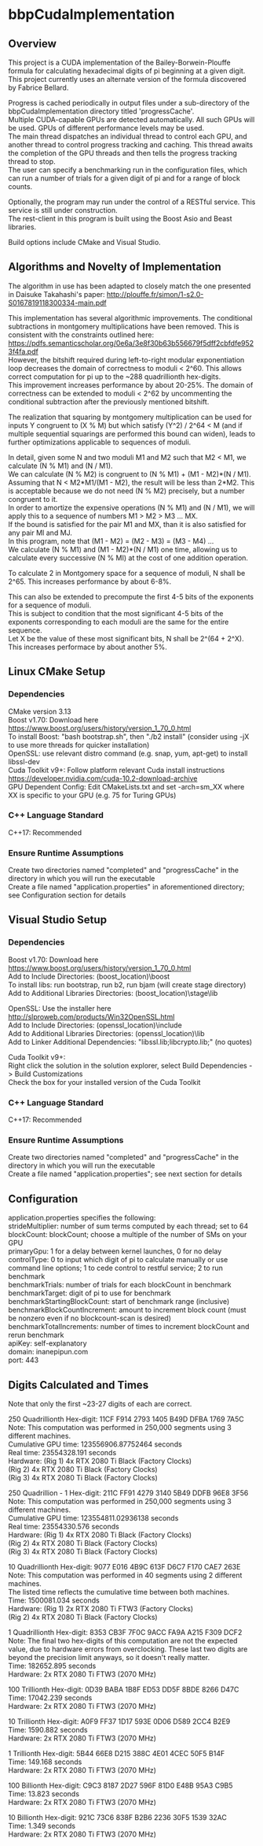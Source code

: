 # bbpCudaImplementation

## Overview
This project is a CUDA implementation of the Bailey-Borwein-Plouffe formula for calculating hexadecimal digits of pi beginning at a given digit.  
This project currently uses an alternate version of the formula discovered by Fabrice Bellard.

Progress is cached periodically in output files under a sub-directory of the bbpCudaImplementation directory titled 'progressCache'.  
Multiple CUDA-capable GPUs are detected automatically. All such GPUs will be used. GPUs of different performance levels may be used.  
The main thread dispatches an individual thread to control each GPU, and another thread to control progress tracking and caching.
This thread awaits the completion of the GPU threads and then tells the progress tracking thread to stop.  
The user can specify a benchmarking run in the configuration files, which can run a number of trials for a given digit of pi and for a range of block counts.

Optionally, the program may run under the control of a RESTful service. This service is still under construction.  
The rest-client in this program is built using the Boost Asio and Beast libraries.  

Build options include CMake and Visual Studio.

## Algorithms and Novelty of Implementation
The algorithm in use has been adapted to closely match the one presented in Daisuke Takahashi's paper: http://plouffe.fr/simon/1-s2.0-S0167819118300334-main.pdf  

This implementation has several algorithmic improvements. The conditional subtractions in montgomery multiplications have been removed. This is consistent with the constraints outlined here: https://pdfs.semanticscholar.org/0e6a/3e8f30b63b556679f5dff2cbfdfe9523f4fa.pdf  
However, the bitshift required during left-to-right modular exponentiation loop decreases the domain of correctness to moduli < 2^60. This allows correct computation for pi up to the ~288 quadrillionth hex-digits.  
This improvement increases performance by about 20-25%. The domain of correctness can be extended to moduli < 2^62 by uncommenting the conditional subtraction after the previously mentioned bitshift.

The realization that squaring by montgomery multiplication can be used for inputs Y congruent to (X % M) but which satisfy (Y^2) / 2^64 < M (and if multiple sequential squarings are performed this bound can widen),
leads to further optimizations applicable to sequences of moduli.  

In detail, given some N and two moduli M1 and M2 such that M2 < M1, we calculate (N % M1) and (N / M1).  
We can calculate (N % M2) is congruent to (N % M1) + (M1 - M2)\*(N / M1). Assuming that N < M2\*M1/(M1 - M2), the result will be less than 2\*M2.
This is acceptable because we do not need (N % M2) precisely, but a number congruent to it.  
In order to amortize the expensive operations (N % M1) and (N / M1), we will apply this to a sequence of numbers M1 > M2 > M3 ... MX.  
If the bound is satisfied for the pair M1 and MX, than it is also satisfied for any pair MI and MJ.  
In this program, note that (M1 - M2) = (M2 - M3) = (M3 - M4) ...  
We calculate (N % M1) and (M1 - M2)*(N / M1) one time, allowing us to calculate every successive (N % MI) at the cost of one addition operation.  

To calculate 2 in Montgomery space for a sequence of moduli, N shall be 2^65. This increases performance by about 6-8%.  

This can also be extended to precompute the first 4-5 bits of the exponents for a sequence of moduli.  
This is subject to condition that the most significant 4-5 bits of the exponents corresponding to each moduli are the same for the entire sequence.  
Let X be the value of these most significant bits, N shall be 2^(64 + 2^X). This increases performace by about another 5%.

## Linux CMake Setup
### Dependencies
CMake version 3.13  
Boost v1.70: Download here https://www.boost.org/users/history/version_1_70_0.html  
To install Boost: "bash bootstrap.sh", then "./b2 install" (consider using -jX to use more threads for quicker installation)  
OpenSSL: use relevant distro command (e.g. snap, yum, apt-get) to install libssl-dev  
Cuda Toolkit v9+: Follow platform relevant Cuda install instructions https://developer.nvidia.com/cuda-10.2-download-archive  
GPU Dependent Config: Edit CMakeLists.txt and set -arch=sm_XX where XX is specific to your GPU (e.g. 75 for Turing GPUs)

### C++ Language Standard
C++17: Recommended

### Ensure Runtime Assumptions  
Create two directories named "completed" and "progressCache" in the directory in which you will run the executable  
Create a file named "application.properties" in aforementioned directory; see Configuration section for details  

## Visual Studio Setup  
### Dependencies  
Boost v1.70: Download here https://www.boost.org/users/history/version_1_70_0.html  
Add to Include Directories: (boost_location)\boost  
To install libs: run bootstrap, run b2, run bjam (will create stage directory)  
Add to Additional Libraries Directories: (boost_location)\stage\lib  

OpenSSL: Use the installer here http://slproweb.com/products/Win32OpenSSL.html  
Add to Include Directories: (openssl_location)\include  
Add to Additional Libraries Directories: (openssl_location)\lib  
Add to Linker Additional Dependencies: "libssl.lib;libcrypto.lib;" (no quotes)  

Cuda Toolkit v9+:  
Right click the solution in the solution explorer, select Build Dependencies -> Build Customizations  
Check the box for your installed version of the Cuda Toolkit  

### C++ Language Standard  
C++17: Recommended

### Ensure Runtime Assumptions  
Create two directories named "completed" and "progressCache" in the directory in which you will run the executable  
Create a file named "application.properties"; see next section for details  

## Configuration
application.properties specifies the following:  
strideMultiplier: number of sum terms computed by each thread; set to 64  
blockCount: blockCount; choose a multiple of the number of SMs on your GPU  
primaryGpu: 1 for a delay between kernel launches, 0 for no delay  
controlType: 0 to input which digit of pi to calculate manually or use command line options; 1 to cede control to restful service; 2 to run benchmark  
benchmarkTrials: number of trials for each blockCount in benchmark  
benchmarkTarget: digit of pi to use for benchmark  
benchmarkStartingBlockCount: start of benchmark range (inclusive)  
benchmarkBlockCountIncrement: amount to increment block count (must be nonzero even if no blockcount-scan is desired)  
benchmarkTotalIncrements: number of times to increment blockCount and rerun benchmark  
apiKey: self-explanatory  
domain: inanepipun.com  
port: 443  

## Digits Calculated and Times
Note that only the first ~23-27 digits of each are correct.

250 Quadrillionth Hex-digit: 11CF F914 2793 1405 B49D DFBA 1769 7A5C  
Note: This computation was performed in 250,000 segments using 3 different machines.  
Cumulative GPU time: 123556906.87752464 seconds  
Real time: 23554328.191 seconds  
Hardware: (Rig 1) 4x RTX 2080 Ti Black (Factory Clocks)  
(Rig 2) 4x RTX 2080 Ti Black (Factory Clocks)  
(Rig 3) 4x RTX 2080 Ti Black (Factory Clocks)

250 Quadrillion - 1 Hex-digit: 211C FF91 4279 3140 5B49 DDFB 96E8 3F56  
Note: This computation was performed in 250,000 segments using 3 different machines.  
Cumulative GPU time: 123554811.02936138 seconds  
Real time: 23554330.576 seconds  
Hardware: (Rig 1) 4x RTX 2080 Ti Black (Factory Clocks)  
(Rig 2) 4x RTX 2080 Ti Black (Factory Clocks)  
(Rig 3) 4x RTX 2080 Ti Black (Factory Clocks)

10 Quadrillionth Hex-digit: 9077 E016 4B9C 613F D6C7 F170 CAE7 263E  
Note: This computation was performed in 40 segments using 2 different machines.  
The listed time reflects the cumulative time between both machines.  
Time: 1500081.034 seconds  
Hardware: (Rig 1) 2x RTX 2080 Ti FTW3 (Factory Clocks)  
(Rig 2) 4x RTX 2080 Ti Black (Factory Clocks)

1 Quadrillionth Hex-digit: 8353 CB3F 7F0C 9ACC FA9A A215 F309 DCF2  
Note: The final two hex-digits of this computation are not the expected value, due to hardware errors from overclocking.
These last two digits are beyond the precision limit anyways, so it doesn't really matter.  
Time: 182652.895 seconds  
Hardware: 2x RTX 2080 Ti FTW3 (2070 MHz)

100 Trillionth Hex-digit: 0D39 BABA 1B8F ED53 DD5F 8BDE 8266 D47C  
Time: 17042.239 seconds  
Hardware: 2x RTX 2080 Ti FTW3 (2070 MHz)

10 Trillionth Hex-digit: A0F9 FF37 1D17 593E 0D06 D589 2CC4 B2E9  
Time: 1590.882 seconds  
Hardware: 2x RTX 2080 Ti FTW3 (2070 MHz)

1 Trillionth Hex-digit: 5B44 66E8 D215 388C 4E01 4CEC 50F5 B14F  
Time: 149.168 seconds  
Hardware: 2x RTX 2080 Ti FTW3 (2070 MHz)

100 Billionth Hex-digit: C9C3 8187 2D27 596F 81D0 E48B 95A3 C9B5  
Time: 13.823 seconds  
Hardware: 2x RTX 2080 Ti FTW3 (2070 MHz)

10 Billionth Hex-digit: 921C 73C6 838F B2B6 2236 30F5 1539 32AC  
Time: 1.349 seconds  
Hardware: 2x RTX 2080 Ti FTW3 (2070 MHz)